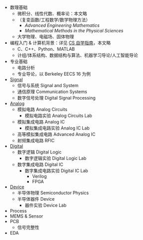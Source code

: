 

- 数理基础
  - 微积分、线性代数、概率论：本文略
  - （复变函数/工程数学/数学物理方法）
    - *Advanced Engineering Mathematics*
    - *Mathematical Methods in the Physical Sciences*
  - 大学物理、电磁场、固体物理
- 编程入门 & 计算机背景：详见 [CS 自学指南](https://github.com/pkuflyingpig/cs-self-learning/)，本文略
  - C、C++、Python、MATLAB
  - 计组/体系结构、数据结构与算法、机器学习导论/人工智能导论
- 专业基础
  - 电路分析
  - 专业导论，以 Berkeley EECS 16 为例
- [Signal](signal.md)
  - 信号与系统 Signal and System
  - 通信原理 Communication Systems
  - 数字信号处理 Digital Signal Processing
- [Analog](analog.md)
  - 模拟电路 Analog Circuits
    - 模拟电路实验 Analog Circuits Lab
  - 模拟集成电路 Analog IC
    - 模拟集成电路实验 Analog IC Lab
  - 高等模拟集成电路 Advanced Analog IC
  - 射频集成电路 RFIC
- [Digital](digital.md)
  - 数字逻辑 Digital Logic
    - 数字逻辑实验 Digital Logic Lab
  - 数字集成电路 Digital IC
    - 数字集成电路实验 Digital IC Lab
      - Verilog
      - FPGA
- [Device](device.md)
  - 半导体物理 Semiconductor Physics
  - 半导体器件 Device
    - 器件实验 Device Lab
- Process
- MEMS & Sensor
- PCB
  - 信号完整性
- EDA
